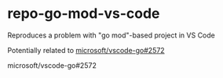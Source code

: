 # repo-go-mod-vs-code

Reproduces a problem with "go mod"-based project in VS Code

Potentially related to [microsoft/vscode-go#2572](https://github.com/microsoft/vscode-go/issues/2572)


microsoft/vscode-go#2572

